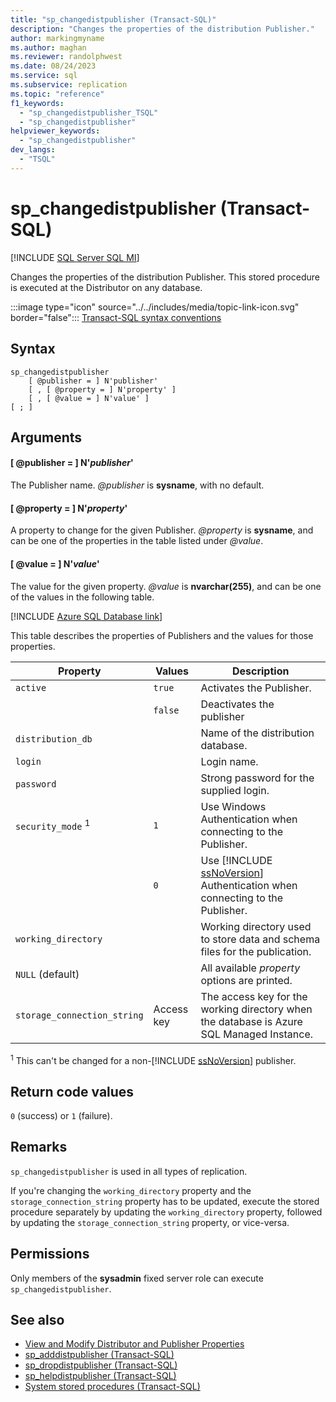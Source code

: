 ```yaml
---
title: "sp_changedistpublisher (Transact-SQL)"
description: "Changes the properties of the distribution Publisher."
author: markingmyname
ms.author: maghan
ms.reviewer: randolphwest
ms.date: 08/24/2023
ms.service: sql
ms.subservice: replication
ms.topic: "reference"
f1_keywords:
  - "sp_changedistpublisher_TSQL"
  - "sp_changedistpublisher"
helpviewer_keywords:
  - "sp_changedistpublisher"
dev_langs:
  - "TSQL"
---
```

# sp_changedistpublisher (Transact-SQL)

[!INCLUDE [SQL Server SQL MI](../../includes/applies-to-version/sql-asdbmi.md)]

Changes the properties of the distribution Publisher. This stored procedure is executed at the Distributor on any database.

:::image type="icon" source="../../includes/media/topic-link-icon.svg" border="false"::: [Transact-SQL syntax conventions](../../t-sql/language-elements/transact-sql-syntax-conventions-transact-sql.md)

## Syntax

```syntaxsql
sp_changedistpublisher
    [ @publisher = ] N'publisher'
    [ , [ @property = ] N'property' ]
    [ , [ @value = ] N'value' ]
[ ; ]
```


## Arguments

#### [ @publisher = ] N'*publisher*'

The Publisher name. *@publisher* is **sysname**, with no default.

#### [ @property = ] N'*property*'

A property to change for the given Publisher. *@property* is **sysname**, and can be one of the properties in the table listed under *@value*.

#### [ @value = ] N'*value*'

The value for the given property. *@value* is **nvarchar(255)**, and can be one of the values in the following table.

[!INCLUDE [Azure SQL Database link](../../includes/azure-sql-db-repl-for-more-information.md)]

This table describes the properties of Publishers and the values for those properties.

| Property | Values | Description |
| --- | --- | --- |
| `active` | `true` | Activates the Publisher. |
| | `false` | Deactivates the publisher |
| `distribution_db` | | Name of the distribution database. |
| `login` | | Login name. |
| `password` | | Strong password for the supplied login. |
| `security_mode` <sup>1</sup> | `1` | Use Windows Authentication when connecting to the Publisher. |
| | `0` | Use [!INCLUDE [ssNoVersion](../../includes/ssnoversion-md.md)] Authentication when connecting to the Publisher. |
| `working_directory` | | Working directory used to store data and schema files for the publication. |
| `NULL` (default) | | All available *property* options are printed. |
| `storage_connection_string` | Access key | The access key for the working directory when the database is Azure SQL Managed Instance.|

<sup>1</sup> This can't be changed for a non-[!INCLUDE [ssNoVersion](../../includes/ssnoversion-md.md)] publisher.

## Return code values

`0` (success) or `1` (failure).

## Remarks

`sp_changedistpublisher` is used in all types of replication.

If you're changing the `working_directory` property and the `storage_connection_string` property has to be updated, execute the stored procedure separately by updating the `working_directory` property, followed by updating the `storage_connection_string` property, or vice-versa.

## Permissions

Only members of the **sysadmin** fixed server role can execute `sp_changedistpublisher`.

## See also

- [View and Modify Distributor and Publisher Properties](../replication/view-and-modify-distributor-and-publisher-properties.md)
- [sp_adddistpublisher (Transact-SQL)](sp-adddistpublisher-transact-sql.md)
- [sp_dropdistpublisher (Transact-SQL)](sp-dropdistpublisher-transact-sql.md)
- [sp_helpdistpublisher (Transact-SQL)](sp-helpdistpublisher-transact-sql.md)
- [System stored procedures (Transact-SQL)](system-stored-procedures-transact-sql.md)

